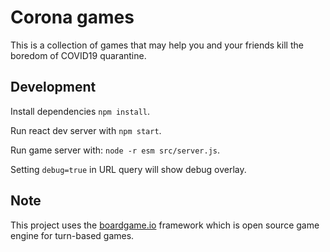 # Corona games

This is a collection of games that may help you and your friends kill the boredom of COVID19 quarantine.


## Development 
Install dependencies `npm install`.

Run react dev server with `npm start`.

Run game server with: `node -r esm src/server.js`.

Setting `debug=true` in URL query will show debug overlay. 

## Note
This project uses the [boardgame.io](https://boardgame.io) framework which is open source game engine for turn-based games.
